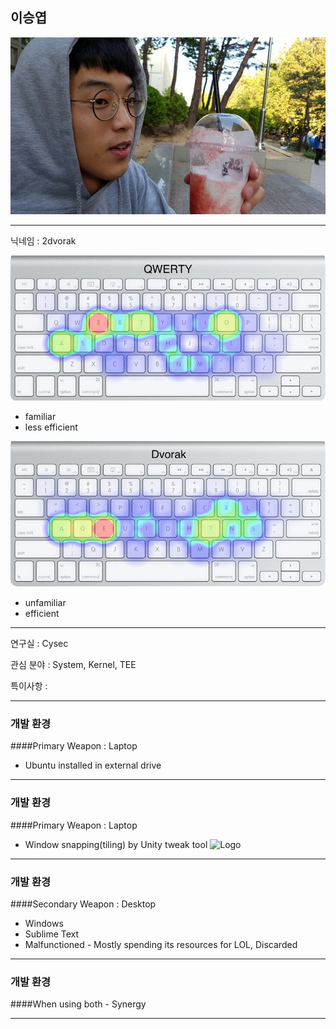 ## 이승엽

![Logo](images/dat_face.jpg)


---

닉네임 : 2dvorak

<div class="left">

![logo](images/qwerty.jpg)
 - familiar
 - less efficient

</div>

<div class="right">

![logo](images/dvorak.jpg)
 - unfamiliar
 - efficient

</div>

---

연구실 : Cysec

관심 분야 : System, Kernel, TEE

특이사항 : 


---

### 개발 환경

####Primary Weapon : Laptop
 - Ubuntu installed in external drive

---
### 개발 환경

####Primary Weapon : Laptop
 - Window snapping(tiling) by Unity tweak tool
![Logo](images/workspace.jpg)

---
### 개발 환경

####Secondary Weapon : Desktop
 - Windows
 - Sublime Text
 - Malfunctioned - Mostly spending its resources for LOL, Discarded

---
### 개발 환경

####When using both - Synergy

---
